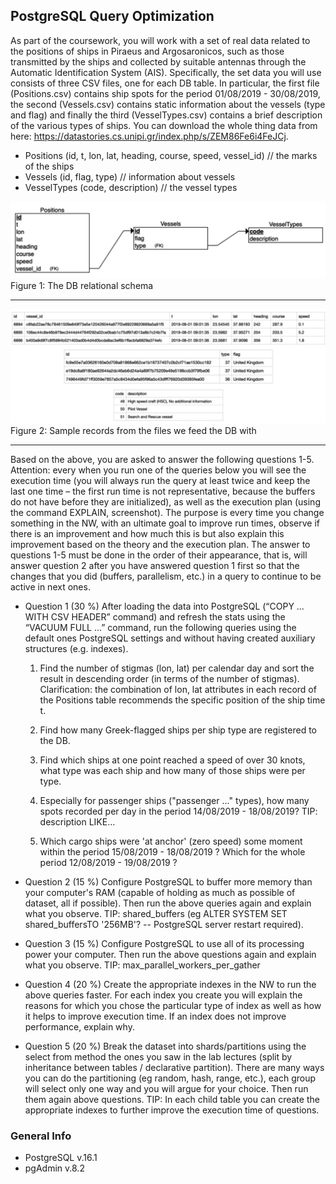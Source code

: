 ## PostgreSQL Query Optimization

As part of the coursework, you will work with a set of real data related to the positions of ships in Piraeus and Argosaronicos, such as those transmitted by the ships and collected by suitable antennas through the Automatic Identification System (AIS). Specifically, the set data you will use consists of three CSV files, one for each DB table. In particular, the first file (Positions.csv) contains ship spots for the period 01/08/2019 - 30/08/2019, the second (Vessels.csv) contains static information about the vessels (type and flag) and finally the third (VesselTypes.csv) contains a brief description of the various types of ships. You can download the whole thing data from here: https://datastories.cs.unipi.gr/index.php/s/ZEM86Fe6i4FeJCj.

- Positions (id, t, lon, lat, heading, course, speed, vessel_id) // the marks of the ships
- Vessels (id, flag, type) // information about vessels
- VesselTypes (code, description) // the vessel types

![alt text](./images/relational-diagram.png)
Figure 1: The DB relational schema

---

![alt text](./images/sample-data.png)
Figure 2: Sample records from the files we feed the DB with

---


Based on the above, you are asked to answer the following questions 1-5. Attention: every when you run one of the queries below you will see the execution time (you will always run the query at least twice and keep the last one time – the first run time is not representative, because the buffers do not have before they are initialized), as well as the execution plan (using the command EXPLAIN, screenshot). The purpose is every time you change something in the NW, with an ultimate goal to improve run times, observe if there is an improvement and how much this is but also explain this improvement based on the theory and the execution plan. The answer to questions 1-5 must be done in the order of their appearance, that is, will answer question 2 after you have answered question 1 first so that the changes that you did (buffers, parallelism, etc.) in a query to continue to be active in
next ones.

- Question 1 (30 %)
  After loading the data into PostgreSQL (“COPY … WITH CSV HEADER” command)
  and refresh the stats using the “VACUUM FULL …” command,
  run the following queries using the default ones
  PostgreSQL settings and without having created auxiliary structures (e.g.
  indexes).

  1. Find the number of stigmas (lon, lat) per calendar day and
     sort the result in descending order (in terms of the number of
     stigmas). Clarification: the combination of lon, lat attributes in each
     record of the Positions table recommends the specific position of the ship
     time t.

  2. Find how many Greek-flagged ships per ship type are registered to the DB.

  3. Find which ships at one point reached a speed of over 30 knots, what type was each ship and how many of those ships were per type.

  4. Especially for passenger ships ("passenger ..." types), how many spots
     recorded per day in the period 14/08/2019 - 18/08/2019? TIP:
     description LIKE…

  5. Which cargo ships were 'at anchor' (zero speed) some moment within the period 15/08/2019 - 18/08/2019 ? Which for the whole period 12/08/2019 - 19/08/2019 ?

* Question 2 (15 %)
  Configure PostgreSQL to buffer more memory than your computer's RAM (capable of holding as much as possible of dataset, all if possible). Then run the above queries again and explain what you observe. TIP: shared_buffers (eg ALTER SYSTEM SET shared_buffersTO '256MB'? -- PostgreSQL server restart required).
* Question 3 (15 %)
  Configure PostgreSQL to use all of its processing power your computer. Then run the above questions again and explain what you observe. TIP: max_parallel_workers_per_gather
* Question 4 (20 %)
  Create the appropriate indexes in the NW to run the above queries faster. For each index you create you will explain the reasons for which you chose the particular type of index as well as how it helps to improve execution time. If an index does not improve performance, explain why.

* Question 5 (20 %)
  Break the dataset into shards/partitions using the select from method
  the ones you saw in the lab lectures (split by inheritance between
  tables / declarative partition). There are many ways you can
  do the partitioning (eg random, hash, range, etc.), each group will select only one
  way and you will argue for your choice. Then run them again
  above questions. TIP: In each child table you can create the
  appropriate indexes to further improve the execution time of
  questions.

### General Info

- PostgreSQL v.16.1
- pgAdmin v.8.2
